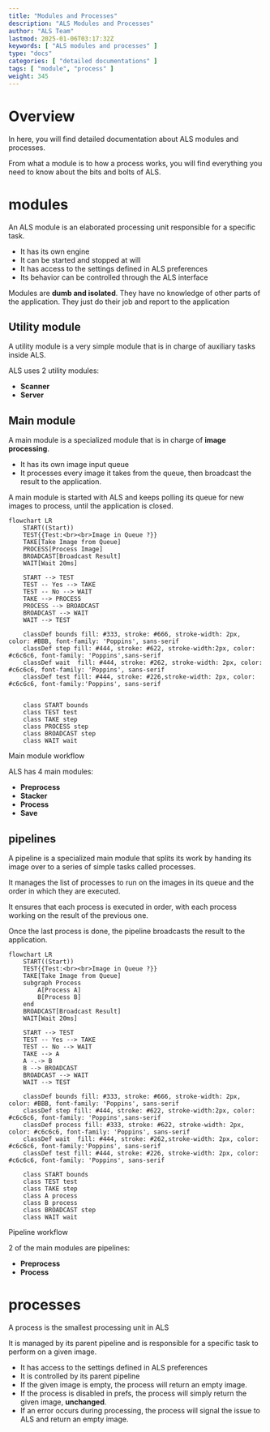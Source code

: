 ```yaml
---
title: "Modules and Processes"
description: "ALS Modules and Processes"
author: "ALS Team"
lastmod: 2025-01-06T03:17:32Z
keywords: [ "ALS modules and processes" ]
type: "docs"
categories: [ "detailed documentations" ]
tags: [ "module", "process" ]
weight: 345
---
```


# Overview

In here, you will find detailed documentation about ALS modules and processes.

From what a module is to how a process works, you will find everything you need to know about the bits and bolts of ALS.

# modules

An ALS module is an elaborated processing unit responsible for a specific task.

- It has its own engine
- It can be started and stopped at will
- It has access to the settings defined in ALS preferences
- Its behavior can be controlled through the ALS interface

Modules are **dumb and isolated**. They have no knowledge of other parts of the application. They just do their job 
and report to the application

## Utility module

A utility module is a very simple module that is in charge of auxiliary tasks inside ALS.

ALS uses 2 utility modules:
- **Scanner**
- **Server**

## Main module

A main module is a specialized module that is in charge of **image processing**.

- It has its own image input queue 
- It processes every image it takes from the queue, then broadcast the result to the application.

A main module is started with ALS and keeps polling its queue for new images to process, until the application is closed.

```mermaid
flowchart LR
    START((Start))
    TEST{{Test:<br><br>Image in Queue ?}}
    TAKE[Take Image from Queue]
    PROCESS[Process Image]
    BROADCAST[Broadcast Result]
    WAIT[Wait 20ms]
    
    START --> TEST
    TEST -- Yes --> TAKE
    TEST -- No --> WAIT
    TAKE --> PROCESS
    PROCESS --> BROADCAST
    BROADCAST --> WAIT
    WAIT --> TEST
    
    classDef bounds fill: #333, stroke: #666, stroke-width: 2px, color: #BBB, font-family: 'Poppins', sans-serif
    classDef step fill: #444, stroke: #622, stroke-width:2px, color: #c6c6c6, font-family: 'Poppins',sans-serif
    classDef wait  fill: #444, stroke: #262, stroke-width: 2px, color: #c6c6c6, font-family: 'Poppins', sans-serif
    classDef test fill: #444, stroke: #226,stroke-width: 2px, color: #c6c6c6, font-family:'Poppins', sans-serif


    class START bounds
    class TEST test
    class TAKE step
    class PROCESS step
    class BROADCAST step
    class WAIT wait
```

<p class="figcaption">Main module workflow</p>

ALS has 4 main modules:
- **Preprocess**
- **Stacker**
- **Process**
- **Save**

## pipelines

A pipeline is a specialized main module that splits its work by handing its image over to a series of simple tasks called
processes.

It manages the list of processes to run on the images in its queue and the order in which they are executed.

It ensures that each process is executed in order, with each process working on the result of the previous one.

Once the last process is done, the pipeline broadcasts the result to the application.


```mermaid
flowchart LR
    START((Start))
    TEST{{Test:<br><br>Image in Queue ?}}
    TAKE[Take Image from Queue]
    subgraph Process
        A[Process A]
        B[Process B]
    end
    BROADCAST[Broadcast Result]
    WAIT[Wait 20ms]
    
    START --> TEST
    TEST -- Yes --> TAKE
    TEST -- No --> WAIT
    TAKE --> A
    A -.-> B
    B --> BROADCAST
    BROADCAST --> WAIT
    WAIT --> TEST
    
    classDef bounds fill: #333, stroke: #666, stroke-width: 2px, color: #BBB, font-family: 'Poppins', sans-serif
    classDef step fill: #444, stroke: #622, stroke-width:2px, color: #c6c6c6, font-family: 'Poppins',sans-serif
    classDef process fill: #333, stroke: #622, stroke-width: 2px, color: #c6c6c6, font-family: 'Poppins', sans-serif
    classDef wait  fill: #444, stroke: #262,stroke-width: 2px, color: #c6c6c6, font-family:'Poppins', sans-serif
    classDef test fill: #444, stroke: #226, stroke-width: 2px, color: #c6c6c6, font-family: 'Poppins', sans-serif

    class START bounds
    class TEST test
    class TAKE step
    class A process
    class B process
    class BROADCAST step
    class WAIT wait
```
<p class="figcaption">Pipeline workflow</p>

2 of the main modules are pipelines:

- **Preprocess**
- **Process**

# processes

A process is the smallest processing unit in ALS

It is managed by its parent pipeline and is responsible for a specific task to perform on a given image.

- It has access to the settings defined in ALS preferences
- It is controlled by its parent pipeline
- If the given image is empty, the process will return an empty image.
- If the process is disabled in prefs, the process will simply return the given image, **unchanged**.
- If an error occurs during processing, the process will signal the issue to ALS and return an empty image.
